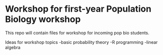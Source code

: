 Workshop for first-year Population Biology workshop
======================================

This repo will contain files for workshop for incoming pop bio students.

Ideas for workshop topics
-basic probability theory
-R programming
-linear algebra
